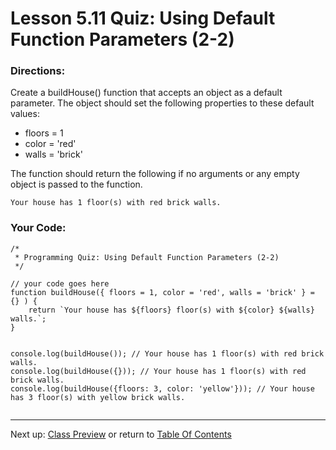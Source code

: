 # Lesson 5.11 Quiz: Using Default Function Parameters (2-2)

### Directions:
Create a buildHouse() function that accepts an object as a default parameter. The object should set the following properties to these default values:

- floors = 1
- color = 'red'
- walls = 'brick'

The function should return the following if no arguments or any empty object is passed to the function.

    Your house has 1 floor(s) with red brick walls.

### Your Code:
```
/*
 * Programming Quiz: Using Default Function Parameters (2-2)
 */

// your code goes here
function buildHouse({ floors = 1, color = 'red', walls = 'brick' } = {} ) {
    return `Your house has ${floors} floor(s) with ${color} ${walls} walls.`;
}


console.log(buildHouse()); // Your house has 1 floor(s) with red brick walls.
console.log(buildHouse({})); // Your house has 1 floor(s) with red brick walls.
console.log(buildHouse({floors: 3, color: 'yellow'})); // Your house has 3 floor(s) with yellow brick walls.


```
- - -
Next up: [Class Preview](ND024_Part3_Lesson05_12.md) or return to [Table Of Contents](./ND024_TableOfContents.md)
